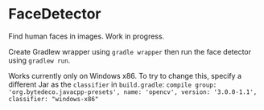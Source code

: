 # FaceDetector
Find human faces in images. Work in progress.

Create Gradlew wrapper using `gradle wrapper` then run the face detector using `gradlew run`.

Works currently only on Windows x86.
To try to change this, specify a different Jar as the `classifier` in `build.gradle`: 
`compile group: 'org.bytedeco.javacpp-presets', name: 'opencv', version: '3.0.0-1.1', classifier: "windows-x86"`

